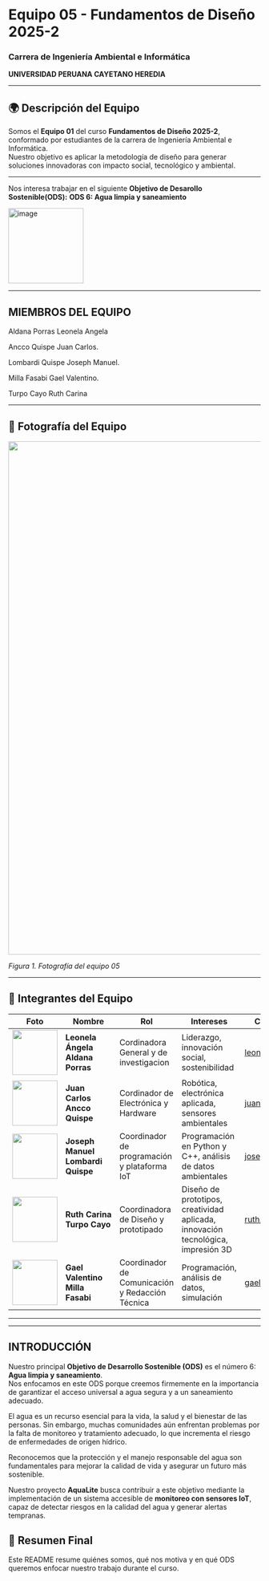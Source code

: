 # Equipo 05 - Fundamentos de Diseño 2025-2  
### Carrera de Ingeniería Ambiental e Informática
**UNIVERSIDAD PERUANA CAYETANO HEREDIA**

---

## 🌍 Descripción del Equipo  
Somos el **Equipo 01** del curso **Fundamentos de Diseño 2025-2**, conformado por estudiantes de la carrera de Ingeniería Ambiental e Informática.  
Nuestro objetivo es aplicar la metodología de diseño para generar soluciones innovadoras con impacto social, tecnológico y ambiental.

---
Nos interesa trabajar en el siguiente **Objetivo de Desarollo Sostenible(ODS):**
**ODS  6: Agua limpia y saneamiento**

<img width="150" height="150" alt="image" src="https://github.com/user-attachments/assets/e6dfc561-307a-44df-825c-c87b76351bd1" />

---

## MIEMBROS DEL EQUIPO

Aldana Porras Leonela Angela

Ancco Quispe Juan Carlos.

Lombardi Quispe Joseph Manuel.

Milla Fasabi Gael Valentino.

Turpo Cayo Ruth Carina



---

## 📸 Fotografía del Equipo  
<p align="center">
  <img width="1536" height="1024" alt="aaaa1" src="https://github.com/user-attachments/assets/48eadf0a-f46f-4aa0-bfd9-491a33616fda" />

  <em>Figura 1. Fotografía del equipo 05</em>
</p>

---

## 👥 Integrantes del Equipo

| Foto | Nombre | Rol | Intereses | Correo Electronico |
|------|--------|-----|-----------|--------------------|
| <img src="/Recursos/Imágenes/integrante1.png" width="90"/> | **Leonela Ángela Aldana Porras** | Cordinadora General y de investigacion | Liderazgo, innovación social, sostenibilidad | leonela.aldana@upch.pe|
| <img src="/Recursos/Imágenes/integrante2.png" width="90"/> | **Juan Carlos Ancco Quispe** | Cordinador de Electrónica y Hardware | Robótica, electrónica aplicada, sensores ambientales | juan.ancco@upch.pe
| <img src="/Recursos/Imágenes/integrante1.png" width="90"/> | **Joseph Manuel Lombardi Quispe** | Coordinador de programación y plataforma IoT | Programación en Python y C++, análisis de datos ambientales | joseph.lonardi@upch.pe
| <img src="/Recursos/Imágenes/integrante2.png" width="90"/> | **Ruth Carina Turpo Cayo** | Coordinadora de Diseño y prototipado | Diseño de prototipos, creatividad aplicada, innovación tecnológica, impresión 3D | ruth.turpo@upch.pe
| <img src="/Recursos/Imágenes/integrante1.png" width="90"/> | **Gael Valentino Milla Fasabi** | Coordinador de Comunicación y Redacción Técnica | Programación, análisis de datos, simulación | gael.milla@upch.pe

---



---

## INTRODUCCIÓN  

Nuestro principal **Objetivo de Desarrollo Sostenible (ODS)** es el número 6: **Agua limpia y saneamiento**.  
Nos enfocamos en este ODS porque creemos firmemente en la importancia de garantizar el acceso universal a agua segura y a un saneamiento adecuado.  

El agua es un recurso esencial para la vida, la salud y el bienestar de las personas. Sin embargo, muchas comunidades aún enfrentan problemas por la falta de monitoreo y tratamiento adecuado, lo que incrementa el riesgo de enfermedades de origen hídrico.  

Reconocemos que la protección y el manejo responsable del agua son fundamentales para mejorar la calidad de vida y asegurar un futuro más sostenible.  

Nuestro proyecto **AquaLite** busca contribuir a este objetivo mediante la implementación de un sistema accesible de **monitoreo con sensores IoT**, capaz de detectar riesgos en la calidad del agua y generar alertas tempranas.

## 📌 Resumen Final  
Este README resume quiénes somos, qué nos motiva y en qué ODS queremos enfocar nuestro trabajo durante el curso.
